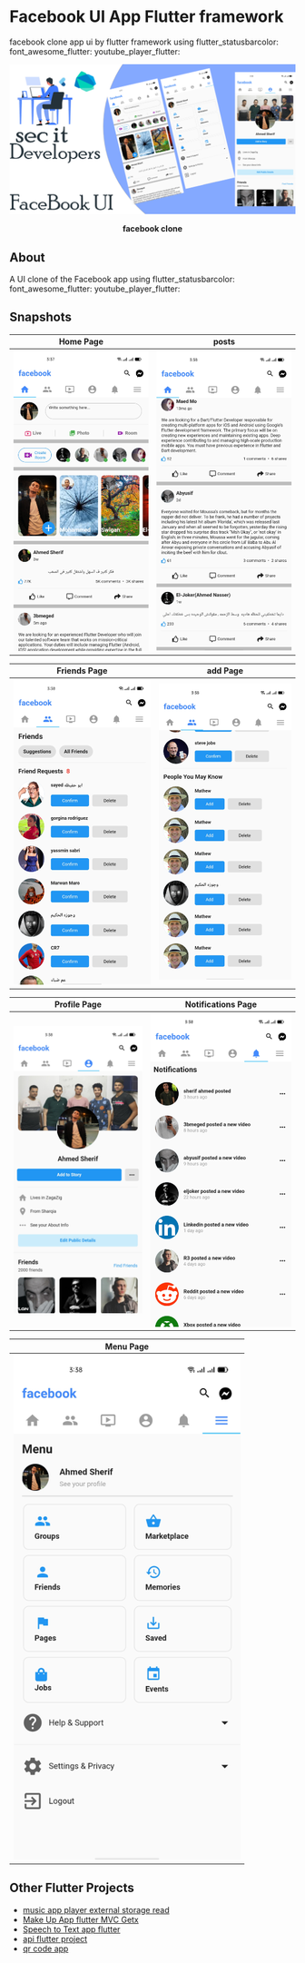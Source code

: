 # Facebook UI App Flutter framework

facebook clone app ui by flutter framework using
  flutter_statusbarcolor:
  font_awesome_flutter:
  youtube_player_flutter:



<p><img src="snapshot/facebook.png" /></p>
<p align="center"><b>facebook clone</b></p>




## About
A UI clone of the Facebook app using
  flutter_statusbarcolor:
  font_awesome_flutter:
  youtube_player_flutter:

## Snapshots

| Home Page | posts  |
|------|-------|
|<img src="snapshot/home.jpg" width="400">|<img src="snapshot/posts.jpg" width="400">|

| Friends Page | add Page |
|------|-------|
|<img src="snapshot/confirm.jpg" width="400">|<img src="snapshot/addfr.jpg" width="400">|

| Profile Page | Notifications Page |
|------|-------|
|<img src="snapshot/progile.jpg" width="400">|<img src="snapshot/note.jpg" width="400">|

| Menu Page |
|------|
|<img src="snapshot/setting.jpg" width="400">
## Other Flutter Projects
- [music app player external storage read](https://github.com/itsherifAhmed/Music-Player-Read-external-Storage-Flutter-app)
- [Make Up App flutter MVC Getx](https://github.com/itsherifAhmed/MakeUp-App)
- [Speech to Text app flutter](https://github.com/itsherifAhmed/Speech-to-text-app)
- [api flutter project](https://github.com/itsherifAhmed/apiFlutter-Project)
- [qr code app](https://github.com/itsherifAhmed/qr-barcode)



